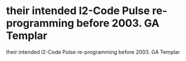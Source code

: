 # their intended l2-Code Pulse re-programming before 2003. GA Templar

their intended l2-Code Pulse re-programming before 2003. GA Templar